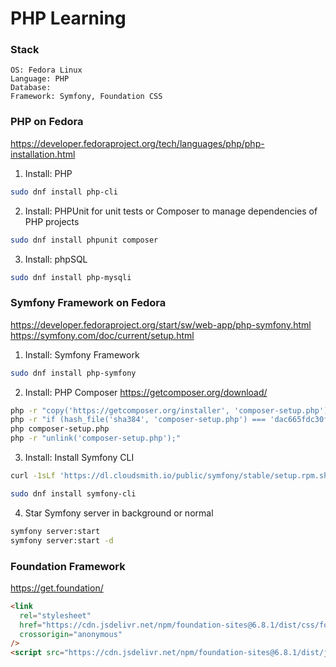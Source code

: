 # PHP Learning

### Stack

```
OS: Fedora Linux
Language: PHP
Database:
Framework: Symfony, Foundation CSS
```

### PHP on Fedora

https://developer.fedoraproject.org/tech/languages/php/php-installation.html

1. Install: PHP

```bash
sudo dnf install php-cli
```

2. Install: PHPUnit for unit tests or Composer to manage dependencies of PHP projects

```bash
sudo dnf install phpunit composer
```

3. Install: phpSQL

```bash
sudo dnf install php-mysqli
```

### Symfony Framework on Fedora

https://developer.fedoraproject.org/start/sw/web-app/php-symfony.html
https://symfony.com/doc/current/setup.html

1. Install: Symfony Framework

```bash
sudo dnf install php-symfony
```

2. Install: PHP Composer
   https://getcomposer.org/download/

```bash
php -r "copy('https://getcomposer.org/installer', 'composer-setup.php');"
php -r "if (hash_file('sha384', 'composer-setup.php') === 'dac665fdc30fdd8ec78b38b9800061b4150413ff2e3b6f88543c636f7cd84f6db9189d43a81e5503cda447da73c7e5b6') { echo 'Installer verified'; } else { echo 'Installer corrupt'; unlink('composer-setup.php'); } echo PHP_EOL;"
php composer-setup.php
php -r "unlink('composer-setup.php');"
```

3. Install: Install Symfony CLI

```bash
curl -1sLf 'https://dl.cloudsmith.io/public/symfony/stable/setup.rpm.sh' | sudo -E bash

sudo dnf install symfony-cli
```

4. Star Symfony server in background or normal

```bash
symfony server:start
symfony server:start -d
```

### Foundation Framework

https://get.foundation/

```html
<link
  rel="stylesheet"
  href="https://cdn.jsdelivr.net/npm/foundation-sites@6.8.1/dist/css/foundation.min.css"
  crossorigin="anonymous"
/>
<script src="https://cdn.jsdelivr.net/npm/foundation-sites@6.8.1/dist/js/foundation.min.js" crossorigin="anonymous"></script>
```
